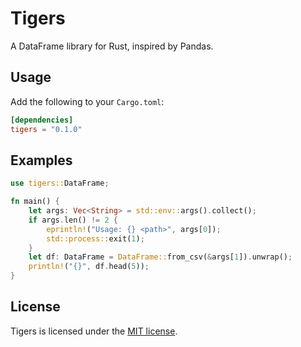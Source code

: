 # Tigers

A DataFrame library for Rust, inspired by Pandas.

## Usage

Add the following to your `Cargo.toml`:

```toml
[dependencies]
tigers = "0.1.0"
```

## Examples

```rust
use tigers::DataFrame;

fn main() {
    let args: Vec<String> = std::env::args().collect();
    if args.len() != 2 {
        eprintln!("Usage: {} <path>", args[0]);
        std::process::exit(1);
    }
    let df: DataFrame = DataFrame::from_csv(&args[1]).unwrap();
    println!("{}", df.head(5));
}
```

## License
Tigers is licensed under the [MIT license](LICENSE).
